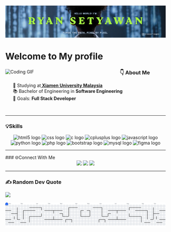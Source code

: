 ![rayensetyawan](aset/RYAN%20SETYAWAN%20(1).png)
<h1 align="left">Welcome to My profile</h1>

<div>
<img src="https://media1.giphy.com/media/v1.Y2lkPTc5MGI3NjExaWVncHF6dWh0Z3pyaDZ6YzJ3cmk4cXpkNHRhNWx3ZWp6amw5YmszbCZlcD12MV9pbnRlcm5hbF9naWZfYnlfaWQmY3Q9Zw/H03PuVdwREB21ANkLX/giphy.gif" alt="Coding GIF" width="300" style="margin: 0px 60px 20px 0px;" align="left"/> 
<div>
<h3>👇 About Me</h3> 
        <ul> 
            📍 Studying at<a href="https://www.xmu.edu.my/"><b> Xiamen University Malaysia</b></a><br>
            📚 Bachelor of Engineering in <b>Software Engineering</b><br>
            🎯 Goals: <b>Full Stack Developer</b><br>
        </ul>
      </div> 
</div>

<br><hr>

### 💡Skills 
<div align="center">
  <img src="https://cdn.jsdelivr.net/gh/devicons/devicon/icons/html5/html5-original.svg" height="40" alt="html5 logo"  />

  <img src="https://cdn.jsdelivr.net/gh/devicons/devicon/icons/css3/css3-original.svg" height="40" alt="css logo"  />

  <img src="https://cdn.jsdelivr.net/gh/devicons/devicon/icons/c/c-original.svg" height="40" alt="c logo"  />

  <img src="https://cdn.jsdelivr.net/gh/devicons/devicon/icons/cplusplus/cplusplus-original.svg" height="40" alt="cplusplus logo"  />

  <img src="https://cdn.jsdelivr.net/gh/devicons/devicon/icons/javascript/javascript-original.svg" height="40" alt="javascript logo"  />

  <img src="https://cdn.jsdelivr.net/gh/devicons/devicon/icons/python/python-original.svg" height="40" alt="python logo"  />

  <img src="https://cdn.jsdelivr.net/gh/devicons/devicon/icons/php/php-original.svg" height="40" alt="php logo"  />

  <img src="https://cdn.jsdelivr.net/gh/devicons/devicon/icons/bootstrap/bootstrap-original.svg" height="40" alt="bootstrap logo"  />

  <img src="https://cdn.jsdelivr.net/gh/devicons/devicon/icons/mysql/mysql-original.svg" height="40" alt="mysql logo"  />

  <img src="https://cdn.jsdelivr.net/gh/devicons/devicon/icons/figma/figma-original.svg" height="40" alt="figma logo"  />
</div>

<hr>
### 🌐Connect With Me 
<div align="center">
  <a href="https://www.instagram.com/ryansetyawan/"><img src="https://img.shields.io/badge/Instagram-E4405F?style=for-the-badge&logo=instagram&logoColor=white"/></a>
  <a href="https://www.tiktok.com/@unknownusersp"><img src="https://img.shields.io/badge/TikTok-000000?style=for-the-badge&logo=tiktok&logoColor=white"/></a>
  <a href="mailto:ryansp42@gmail.com"><img src="https://img.shields.io/badge/Gmail-D14836?style=for-the-badge&logo=gmail&logoColor=white"/></a>
</div>

<hr>
<!-- ### My Github Stats
![Ryan's GitHub stats](https://github-readme-stats.vercel.app/api?username=rayensetyawan&show_icons=true&theme=transparent) -->

### ✍️ Random Dev Quote
![](https://quotes-github-readme.vercel.app/api?type=horizontal&theme=tokyonight) 

<picture>
  <source media="(prefers-color-scheme: dark)" srcset="https://raw.githubusercontent.com/rayensetyawan/rayensetyawan/output/pacman-contribution-graph-dark.svg">
  <source media="(prefers-color-scheme: light)" srcset="https://raw.githubusercontent.com/rayensetyawan/rayensetyawan/output/pacman-contribution-graph.svg">
  <img alt="pacman contribution graph" src="https://raw.githubusercontent.com/rayensetyawan/rayensetyawan/output/pacman-contribution-graph.svg">
</picture>

<!-- ###

<div align="center">
  <a href="https://open.spotify.com/user/120107sp">
    <img src="https://spotify-recently-played-readme.vercel.app/api?user=120107sp&count=3&unique=false" alt="Spotify recently played"  />
  </a>
</div>

###

<div align="center">
  <img src="https://visitor-badge.laobi.icu/badge?page_id=rayensetyawan.rayensetyawan&"  />
</div> -->

